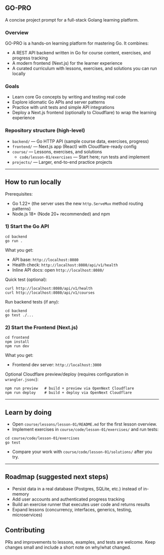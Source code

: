 ## GO-PRO

A concise project prompt for a full-stack Golang learning platform.

### Overview
GO-PRO is a hands-on learning platform for mastering Go. It combines:
- A REST API backend written in Go for course content, exercises, and progress tracking
- A modern frontend (Next.js) for the learner experience
- A curated curriculum with lessons, exercises, and solutions you can run locally

### Goals
- Learn core Go concepts by writing and testing real code
- Explore idiomatic Go APIs and server patterns
- Practice with unit tests and simple API integrations
- Deploy a Next.js frontend (optionally to Cloudflare) to wrap the learning experience

### Repository structure (high-level)
- `backend/` — Go HTTP API (sample course data, exercises, progress)
- `frontend/` — Next.js app (React) with Cloudflare-ready config
- `course/` — Lessons, exercises, and solutions
	- `code/lesson-01/exercises` — Start here; run tests and implement
- `projects/` — Larger, end-to-end practice projects

---

## How to run locally

Prerequisites:
- Go 1.22+ (the server uses the new `http.ServeMux` method routing patterns)
- Node.js 18+ (Node 20+ recommended) and npm

### 1) Start the Go API

```
cd backend
go run .
```

What you get:
- API base: `http://localhost:8080`
- Health check: `http://localhost:8080/api/v1/health`
- Inline API docs: open `http://localhost:8080/`

Quick test (optional):
```
curl http://localhost:8080/api/v1/health
curl http://localhost:8080/api/v1/courses
```

Run backend tests (if any):
```
cd backend
go test ./...
```

### 2) Start the Frontend (Next.js)

```
cd frontend
npm install
npm run dev
```

What you get:
- Frontend dev server: `http://localhost:3000`

Optional Cloudflare preview/deploy (requires configuration in `wrangler.jsonc`):
```
npm run preview   # build + preview via OpenNext Cloudflare
npm run deploy    # build + deploy via OpenNext Cloudflare
```

---

## Learn by doing

- Open `course/lessons/lesson-01/README.md` for the first lesson overview.
- Implement exercises in `course/code/lesson-01/exercises/` and run tests:
```
cd course/code/lesson-01/exercises
go test
```
- Compare your work with `course/code/lesson-01/solutions/` after you try.

---

## Roadmap (suggested next steps)
- Persist data in a real database (Postgres, SQLite, etc.) instead of in-memory
- Add user accounts and authenticated progress tracking
- Build an exercise runner that executes user code and returns results
- Expand lessons (concurrency, interfaces, generics, testing, microservices)

## Contributing
PRs and improvements to lessons, examples, and tests are welcome. Keep changes small and include a short note on why/what changed.
